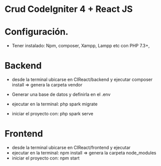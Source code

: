 # Crud CodeIgniter 4 + React JS


# Configuración.


- Tener instalado: Npm, composer, Xampp, Lampp etc con PHP 7.3+,

# Backend

- desde la terminal ubicarse en CIReact/backend y ejecutar
  composer install => genera la carpeta vendor

- Generar una base de datos y definirla en el .env
- ejecutar en la terminal: php spark migrate  
- iniciar el proyecto con: php spark serve

# Frontend

- desde la terminal ubicarse en CIReact/frontend y ejecutar
- ejecutar en la terminal: npm install => genera la carpeta node_modules 
- iniciar el proyecto con: npm start
